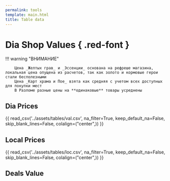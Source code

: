 ```yaml
---
permalink: tools
template: main.html
title: Table data
---
```


# Dia Shop Values { .red-font }

!!! warning "ВНИМАНИЕ"

        Цена _Желтых грав_ и _Эссенции_ основана на рефреше магазина, локальная цена опущена из расчетов, так как золото и кормовые герои стали бесполезными  
        Цена _Карт храма и Пое_ взята как средняя с учетом всех доступных для покупки мест    
        В Разломе разные цены на **одинаковые** товары усреднены   

<!-- {{ read_excel('../assets/tables/AFKDiavalues.xlsx', engine='openpyxl', na_filter=False) }} -->

## Dia Prices

{{ read_csv('../assets/tables/val.csv', na_filter=True, keep_default_na=False, skip_blank_lines=False, colalign=("center",)) }}

## Local Prices

{{ read_csv('../assets/tables/loc.csv', na_filter=True, keep_default_na=False, skip_blank_lines=False, colalign=("center",)) }}

## Deals Value

